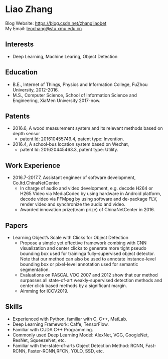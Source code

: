 Liao Zhang
===============
Blog Website: https://blog.csdn.net/zhangliaobet  
My Email: leochang@stu.xmu.edu.cn

Interests
---------  
*   Deep Learning, Machine Learing, Object Detection

Education
---------  
*   B.E., Internet of Things, Physics and Information College, FuZhou University, 2012-2016.
*   M.S., Computer Science, School of Information Science and Engineering, XiaMen University 2017-now.

Patents
---------
*   2016.6, A wood measurement system and its relevant methods based on depth sensor
    -   patent Id: 201610455749.4, patent type: Invention.
*   2016.4, A school-bus location system based on Wechat, 
    -   patent Id: 201620445463.3, patent type: Utility.

Work Experience
---------------
*   2016.7-2017.7, Assistant engineer of software development, Co.ltd.ChinaNetCenter 
    -   In charge of audio and video development, e.g. decode H264 or H265 Video via MediaCodec by using hardware in Android         platform, decode video via FFMpeg by using software and de-package FLV, render video and synchronize the audio and           video. 
    -   Awarded innovation prize(team prize) of ChinaNetCenter in 2016.

Papers
------
*   Learning Object’s Scale with Clicks for Object Detection
    -    Propose a simple yet effective framework combing with CNN visualization and center clicks to generate more tight              pseudo bounding box used for traininga fully-supervised object detector. Note that our method can also be used to            annotate instance-level bounding box or pixel-level annotation used for semantic segmentation.
    -    Evaluations on PASCAL VOC 2007 and 2012 show that our method surpasses all state-of-art weakly-supervised detection          methods and center click based methods by a significant margin.
    -    Aimming for ICCV2019.
    
Skills
------

*   Experienced with Python, familiar with C, C++, MatLab.
*   Deep Learning Framework: Caffe, TensorFlow.
*   Familiar with CUDA C++ Programming.
*   Commonly used Deep Learning Model: AlexNet, VGG, GoogleNet, ResNet, SqueezeNet, etc.
*   Familiar with the-state-of-arts Object Detection Method: RCNN, Fast-RCNN, Faster-RCNN,RFCN, YOLO, SSD, etc.


